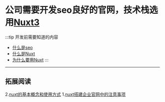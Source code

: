 <!-- ## 记录搭建基于Nuxt3的企业官网 -->
# 公司需要开发seo良好的官网，技术栈选用[Nuxt3](http://www.nuxt.com.cn/)
:::tip 开发前需要知道的内容
- [什么是seo](https://juejin.cn/post/6980167371864424456) 
- [什么是Nuxt](/book/book3.md) 
- [为什么要用Nuxt](https://segmentfault.com/a/1190000019623624_vueseo)
:::

---
## 拓展阅读
2.[nuxt的基本概念和使用方式](https://www.jianshu.com/p/3c47b4ee0b66)
1.[nuxt搭建企业官网中的注意事项](https://www.shuzhiduo.com/A/mo5kEojKzw/)